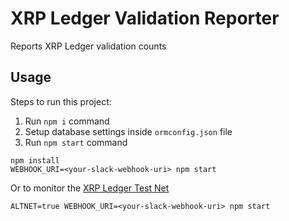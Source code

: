 # XRP Ledger Validation Reporter

Reports XRP Ledger validation counts

## Usage

Steps to run this project:

1. Run `npm i` command
2. Setup database settings inside `ormconfig.json` file
3. Run `npm start` command

````
npm install
WEBHOOK_URI=<your-slack-webhook-uri> npm start
````

Or to monitor the [XRP Ledger Test Net](https://ripple.com/build/xrp-test-net/)

````
ALTNET=true WEBHOOK_URI=<your-slack-webhook-uri> npm start
````
